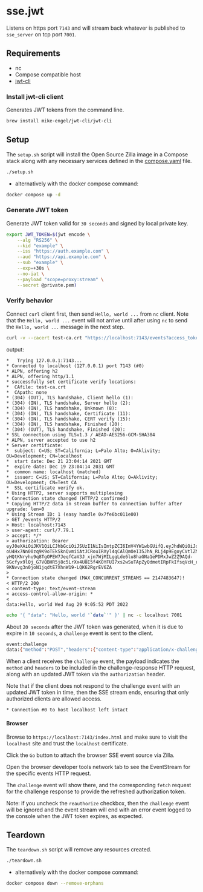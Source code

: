 # sse.jwt

Listens on https port `7143` and will stream back whatever is published to `sse_server` on tcp port `7001`.

## Requirements

- nc
- Compose compatible host
- [jwt-cli](https://github.com/mike-engel/jwt-cli)

### Install jwt-cli client

Generates JWT tokens from the command line.

```bash
brew install mike-engel/jwt-cli/jwt-cli
```

## Setup

The `setup.sh` script will install the Open Source Zilla image in a Compose stack along with any necessary services defined in the [compose.yaml](compose.yaml) file.

```bash
./setup.sh
```

- alternatively with the docker compose command:

```bash
docker compose up -d
```

### Generate JWT token

Generate JWT token valid for `30 seconds` and signed by local private key.

```bash
export JWT_TOKEN=$(jwt encode \
    --alg "RS256" \
    --kid "example" \
    --iss "https://auth.example.com" \
    --aud "https://api.example.com" \
    --sub "example" \
    --exp=+30s \
    --no-iat \
    --payload "scope=proxy:stream" \
    --secret @private.pem)
```

### Verify behavior

Connect `curl` client first, then send `Hello, world ...` from `nc` client.
Note that the `Hello, world ...` event will not arrive until after using `nc` to send the `Hello, world ...` message in the next step.

```bash
curl -v --cacert test-ca.crt "https://localhost:7143/events?access_token=${JWT_TOKEN}"
```

output:

```text
*   Trying 127.0.0.1:7143...
* Connected to localhost (127.0.0.1) port 7143 (#0)
* ALPN, offering h2
* ALPN, offering http/1.1
* successfully set certificate verify locations:
*  CAfile: test-ca.crt
*  CApath: none
* (304) (OUT), TLS handshake, Client hello (1):
* (304) (IN), TLS handshake, Server hello (2):
* (304) (IN), TLS handshake, Unknown (8):
* (304) (IN), TLS handshake, Certificate (11):
* (304) (IN), TLS handshake, CERT verify (15):
* (304) (IN), TLS handshake, Finished (20):
* (304) (OUT), TLS handshake, Finished (20):
* SSL connection using TLSv1.3 / AEAD-AES256-GCM-SHA384
* ALPN, server accepted to use h2
* Server certificate:
*  subject: C=US; ST=California; L=Palo Alto; O=Aklivity; OU=Development; CN=localhost
*  start date: Dec 21 23:04:14 2021 GMT
*  expire date: Dec 19 23:04:14 2031 GMT
*  common name: localhost (matched)
*  issuer: C=US; ST=California; L=Palo Alto; O=Aklivity; OU=Development; CN=Test CA
*  SSL certificate verify ok.
* Using HTTP2, server supports multiplexing
* Connection state changed (HTTP/2 confirmed)
* Copying HTTP/2 data in stream buffer to connection buffer after upgrade: len=0
* Using Stream ID: 1 (easy handle 0x7fe6bc011e00)
> GET /events HTTP/2
> Host: localhost:7143
> user-agent: curl/7.79.1
> accept: */*
> authorization: Bearer eyJ0eXAiOiJKV1QiLCJhbGciOiJSUzI1NiIsImtpZCI6ImV4YW1wbGUifQ.eyJhdWQiOiJodHRwczovL2FwaS5leGFtcGxlLmNvbSIsImV4cCI6MTY2MTc5MDM1MCwiaXNzIjoiaHR0cHM6Ly9hdXRoLmV4YW1wbGUuY29tIiwic2NvcGUiOiJwcm94eTpzdHJlYW0iLCJzdWIiOiJleGFtcGxlIn0.XAugWfUFa-oU4Hx7Nn00zq9K9oTEkSknQvmiiAtJCRouIRXyl4qCAlQmOeI35JhN_RLj4p9EgoyCVtlZNWXKVcTeAxaAQrNeKywQ58wsn0VFdKHB2LXR0oxHXOtJIkl9oJWaM4IvUenKAfs2g-yHQtKNryhu9q8TgOPEW7JeqfCaV3J_xjn7WjMILggLde6lu8haGNa1ePDMxJwZ2Z9AQd-5Gcfyx9lQj_G7VQBHR5j8c5LrXx4U8E5f4KOYFUI7xs2wSuTApZyQdmetIRpFkIfsqVcH_rtdqs6ZuCTwmaKwXt-9KNvvg3n0joN1jqdtE7XhnW19-LQK62RgrEV6ZA
>
* Connection state changed (MAX_CONCURRENT_STREAMS == 2147483647)!
< HTTP/2 200
< content-type: text/event-stream
< access-control-allow-origin: *
<
data:Hello, world Wed Aug 29 9:05:52 PDT 2022
```

```bash
echo '{ "data": "Hello, world '`date`'" }' | nc -c localhost 7001
```

About `20 seconds` after the JWT token was generated, when it is due to expire in `10 seconds`, a `challenge` event is sent to the client.

```bash
event:challenge
data:{"method":"POST","headers":{"content-type":"application/x-challenge-response"}}

```

When a client receives the `challenge` event, the payload indicates the `method` and `headers` to be included in the challenge-response HTTP request, along with an updated JWT token via the `authorization` header.

Note that if the client does not respond to the challenge event with an updated JWT token in time, then the SSE stream ends, ensuring that only authorized clients are allowed access.

```
* Connection #0 to host localhost left intact
```

#### Browser

Browse to `https://localhost:7143/index.html` and make sure to visit the `localhost` site and trust the `localhost` certificate.

Click the `Go` button to attach the browser SSE event source via Zilla.

Open the browser developer tools network tab to see the EventStream for the specific events HTTP request.

The `challenge` event will show there, and the corresponding `fetch` request for the challenge response to provide the refreshed authorization token.

Note: if you uncheck the `reauthorize` checkbox, then the `challenge` event will be ignored and the event stream will end with an error event logged to the console when the JWT token expires, as expected.

## Teardown

The `teardown.sh` script will remove any resources created.

```bash
./teardown.sh
```

- alternatively with the docker compose command:

```bash
docker compose down --remove-orphans
```
